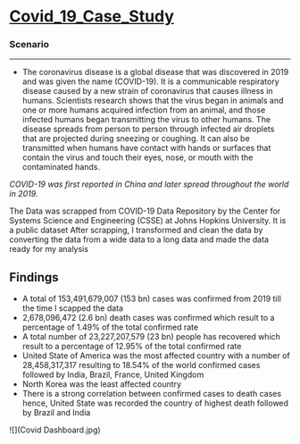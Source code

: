 # [Covid_19_Case_Study](https://latsan.github.io/Covid_19_Case_Study/)
 
### Scenario
 ----
 * The coronavirus disease is a global disease that was discovered in 2019 and was given the name (COVID-19). It is a communicable respiratory disease caused by a new strain of coronavirus that causes illness in humans. 
Scientists research shows that the virus began in animals and one or more humans acquired infection from an animal, and those infected humans began transmitting the virus to other humans.
The disease spreads from person to person through infected air droplets that are projected during sneezing or coughing.  It can also be transmitted when humans have contact with hands or surfaces that contain the virus and touch their eyes, nose, or mouth with the contaminated hands. 
 
 *COVID-19 was first reported in China and later spread throughout the world in 2019.*
 
The Data was scrapped from COVID-19 Data Repository by the Center for Systems Science and Engineering (CSSE) at Johns Hopkins University. It is a public dataset
After scrapping, I transformed and clean the data by converting the data from a wide data to a long data and made the data ready for my analysis

## Findings
* A total of 153,491,679,007 (153 bn) cases was confirmed from 2019 till the time I scapped the data
* 2,678,096,472 (2.6 bn) death cases was confirmed which result to a percentage of 1.49% of the total confirmed rate
* A total number of 23,227,207,579 (23 bn) people has recovered which result to a percentage of 12.95% of the total confirmed rate
* United State of America was the most affected country with a number of 28,458,317,317 resulting to 18.54% of the world confirmed cases followed by India, Brazil, France, United Kingdom
* North Korea was the least affected country
* There is a strong correlation between confirmed cases to death cases hence, United State was recorded the country of highest death followed by Brazil and India

![](Covid Dashboard.jpg)

